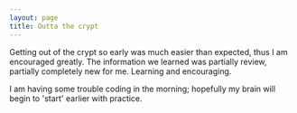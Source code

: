 ```yaml
---
layout: page
title: Outta the crypt
---
```

<p />Getting out of the crypt so early was much easier than expected, thus I am encouraged greatly. The information we learned was partially review, partially completely new for me. Learning and encouraging.
<p />I am having some trouble coding in the morning; hopefully my brain will begin to 'start' earlier with practice.